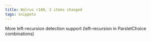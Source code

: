 ```yaml
---
title: Walrus r140, 3 items changed
tags: snippets
---
```


More left-recursion detection support (left-recursion in ParsletChoice combinations)
